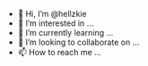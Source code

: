 - 👋 Hi, I’m @hellzkie
- 👀 I’m interested in ...
- 🌱 I’m currently learning ...
- 💞️ I’m looking to collaborate on ...
- 📫 How to reach me ...

<!---
hellzkie/hellzkie is a ✨ special ✨ repository because its `README.md` (this file) appears on your GitHub profile.
You can click the Preview link to take a look at your changes.
--->
